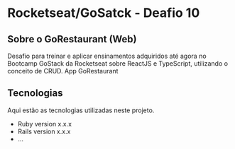 # Rocketseat/GoSatck - Deafio 10



## Sobre o GoRestaurant (Web)

<p alin="center"> Desafio para treinar e aplicar ensinamentos adquiridos até agora no Bootcamp GoStack da Rocketseat sobre ReactJS e TypeScript, utilizando o conceito de CRUD. App GoRestaurant </p>


 
## Tecnologias 
 
Aqui estão as tecnologias utilizadas neste projeto.
 
* Ruby version  x.x.x
* Rails version x.x.x
* ...
 
